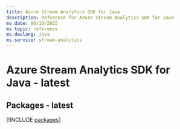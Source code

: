 ```yaml
---
title: Azure Stream Analytics SDK for Java
description: Reference for Azure Stream Analytics SDK for Java
ms.date: 06/19/2025
ms.topic: reference
ms.devlang: java
ms.service: stream-analytics
---
```

# Azure Stream Analytics SDK for Java - latest
## Packages - latest
[!INCLUDE [packages](stream-analytics-index.md)]